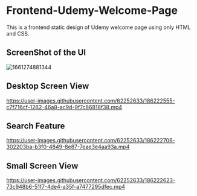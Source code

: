 # Frontend-Udemy-Welcome-Page
This is a frontend static design of Udemy welcome page using only HTML and CSS.

## ScreenShot of the UI
![1661274881344](https://user-images.githubusercontent.com/62252633/186222828-8478160a-3c1c-41f6-9325-998ddb8424c2.png)

## Desktop Screen View
https://user-images.githubusercontent.com/62252633/186222555-c7f716cf-1262-46a8-ac9d-9f7c86818f38.mp4

## Search Feature
https://user-images.githubusercontent.com/62252633/186222706-302203ba-b3f0-4849-8e87-7eae3e4aa93a.mp4

## Small Screen View
https://user-images.githubusercontent.com/62252633/186222623-73c948b6-51f7-4de4-a35f-a7477295dfec.mp4




